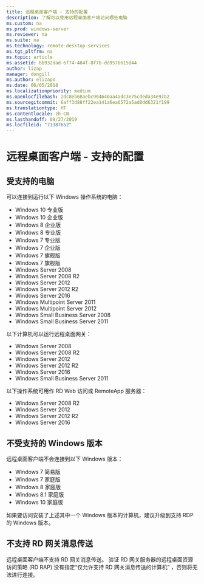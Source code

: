 ```yaml
---
title: 远程桌面客户端 - 支持的配置
description: 了解可以使用远程桌面客户端访问哪些电脑
ms.custom: na
ms.prod: windows-server
ms.reviewer: na
ms.suite: na
ms.technology: remote-desktop-services
ms.tgt_pltfrm: na
ms.topic: article
ms.assetid: bb932dad-6f74-484f-8f7b-dd957b615d44
author: lizap
manager: dongill
ms.author: elizapo
ms.date: 06/05/2018
ms.localizationpriority: medium
ms.openlocfilehash: 2dc8eb68aebc904640aa4adc3e75cdeda34e97b2
ms.sourcegitcommit: 6aff3d88ff22ea141a6ea6572a5ad8dd6321f199
ms.translationtype: HT
ms.contentlocale: zh-CN
ms.lasthandoff: 09/27/2019
ms.locfileid: "71387652"
---
```

# <a name="remote-desktop-client---supported-configuration"></a>远程桌面客户端 - 支持的配置

## <a name="supported-pcs"></a>受支持的电脑
可以连接到运行以下 Windows 操作系统的电脑：
- Windows 10 专业版
- Windows 10 企业版
- Windows 8 企业版
- Windows 8 专业版
- Windows 7 专业版
- Windows 7 企业版
- Windows 7 旗舰版
- Windows 7 旗舰版
- Windows Server 2008
- Windows Server 2008 R2
- Windows Server 2012
- Windows Server 2012 R2
- Windows Server 2016
- Windows Multipoint Server 2011
- Windows Multipoint Server 2012
- Windows Small Business Server 2008
- Windows Small Business Server 2011

以下计算机可以运行远程桌面网关：

- Windows Server 2008
- Windows Server 2008 R2
- Windows Server 2012
- Windows Server 2012 R2
- Windows Server 2016
- Windows Small Business Server 2011

以下操作系统可用作 RD Web 访问或 RemoteApp 服务器：
- Windows Server 2008 R2
- Windows Server 2012
- Windows Server 2012 R2
- Windows Server 2016

## <a name="unsupported-windows-versions-and-editions"></a>不受支持的 Windows 版本

远程桌面客户端不会连接到以下 Windows 版本：

- Windows 7 简易版
- Windows 7 家庭版
- Windows 8 家庭版
- Windows 8.1 家庭版
- Windows 10 家庭版

如果要访问安装了上述其中一个 Windows 版本的计算机，建议升级到支持 RDP 的 Windows 版本。

## <a name="rd-gateway-messaging-is-not-supported"></a>不支持 RD 网关消息传送
远程桌面客户端不支持 RD 网关消息传送。 验证 RD 网关服务器的远程桌面资源访问策略 (RD RAP) 没有指定“仅允许支持 RD 网关消息传送的计算机”  ，否则将无法进行连接。